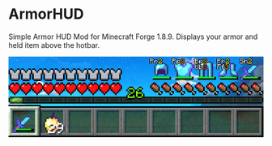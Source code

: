 # ArmorHUD

Simple Armor HUD Mod for Minecraft Forge 1.8.9. Displays your armor and held item above the hotbar.

<center>
    <img src="https://github.com/ksyzov/ArmorHUD/blob/main/armorhud.png" alt="ArmorHUD">
</center>